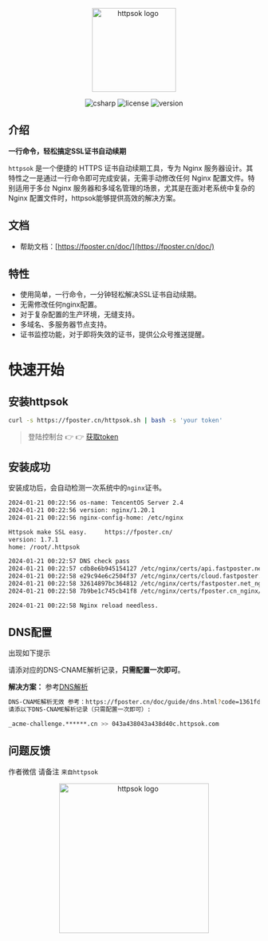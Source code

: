 <p align="center"><a href="https://fposter.cn/doc/" target="_blank"><img width="168" src="https://fposter.cn/dassets/httpsok-logo.png" alt="httpsok logo"></a></p>

<p align="center">
  <!--
<a href="https://github.com/httpsok/httpsok" class="link github-link" target="_blank"><img style="max-width: 100px;" alt="GitHub Repo stars" src="https://img.shields.io/github/stars/httpsok/httpsok?style=social"></a>
  <a href="https://gitee.com/httpsok/httpsok" class="link gitee-link" target="_blank"><img style="max-width: 100px;" alt="gitee Repo stars" src="https://gitee.com/httpsok/httpsok/badge/star.svg"></a>
    -->
  <img alt="csharp" src="https://img.shields.io/badge/language-shell-brightgreen.svg">
  <img alt="license" src="https://img.shields.io/badge/license-MIT-blue.svg">
  <img alt="version" src="https://img.shields.io/badge/version-1.7.1-brightgreen">
</p>

## 介绍

**一行命令，轻松搞定SSL证书自动续期**

`httpsok` 是一个便捷的 HTTPS 证书自动续期工具，专为 Nginx 服务器设计。其特性之一是通过一行命令即可完成安装，无需手动修改任何 Nginx 配置文件。特别适用于多台 Nginx 服务器和多域名管理的场景，尤其是在面对老系统中复杂的 Nginx 配置文件时，httpsok能够提供高效的解决方案。

## 文档

- 帮助文档：[https://fposter.cn/doc/](https://fposter.cn/doc/)

## 特性

- 使用简单，一行命令，一分钟轻松解决SSL证书自动续期。
- 无需修改任何nginx配置。
- 对于复杂配置的生产环境，无缝支持。
- 多域名、多服务器节点支持。
- 证书监控功能，对于即将失效的证书，提供公众号推送提醒。

# 快速开始


## 安装httpsok

```bash
curl -s https://fposter.cn/httpsok.sh | bash -s 'your token'
```


> 登陆控制台 👉 👉 [获取token](https://fposter.cn/console/)

## 安装成功

安装成功后，会自动检测一次系统中的`nginx`证书。

```bash
2024-01-21 00:22:56 os-name: TencentOS Server 2.4
2024-01-21 00:22:56 version: nginx/1.20.1
2024-01-21 00:22:56 nginx-config-home: /etc/nginx

Httpsok make SSL easy.     https://fposter.cn/ 
version: 1.7.1
home: /root/.httpsok

2024-01-21 00:22:57 DNS check pass
2024-01-21 00:22:57 cdb8e6b945154127 /etc/nginx/certs/api.fastposter.net_nginx/api.fastposter.net_bundle.crt Cert valid
2024-01-21 00:22:58 e29c94e6c2504f37 /etc/nginx/certs/cloud.fastposter.net_nginx/cloud.fastposter.net_bundle.crt Cert valid
2024-01-21 00:22:58 32614897bc364812 /etc/nginx/certs/fastposter.net_nginx/fastposter2.net_bundle.crt Cert valid
2024-01-21 00:22:58 7b9be1c745cb41f8 /etc/nginx/certs/fposter.cn_nginx/fposter.cn_bundle.crt Cert valid

2024-01-21 00:22:58 Nginx reload needless.
```


## DNS配置

出现如下提示

请添对应的DNS-CNAME解析记录，**只需配置一次即可**。

**解决方案：** 参考[DNS解析](https://fposter.cn/doc/guide/dns.html)

```bash
DNS-CNAME解析无效 参考：https://fposter.cn/doc/guide/dns.html?code=1361fd24380436d44ea
请添以下DNS-CNAME解析记录（只需配置一次即可）: 

_acme-challenge.******.cn >> 043a438043a438d40c.httpsok.com
```

## 问题反馈

作者微信 请备注 `来自httpsok`


<p align="center"><img width="300" src="https://fposter.cn/dassets/qrcode.png" alt="httpsok logo"></p>

